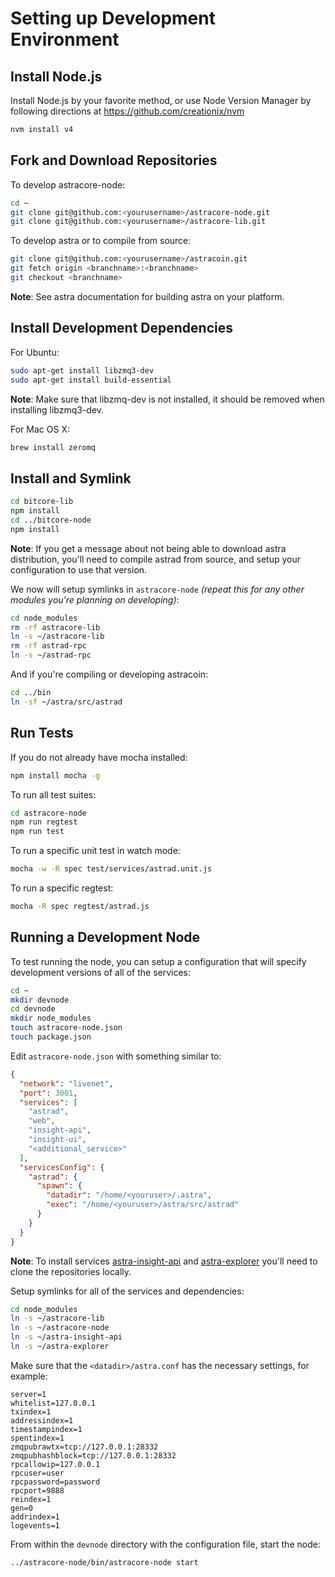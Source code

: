 # Setting up Development Environment

## Install Node.js

Install Node.js by your favorite method, or use Node Version Manager by following directions at https://github.com/creationix/nvm

```bash
nvm install v4
```

## Fork and Download Repositories

To develop astracore-node:

```bash
cd ~
git clone git@github.com:<yourusername>/astracore-node.git
git clone git@github.com:<yourusername>/astracore-lib.git
```

To develop astra or to compile from source:

```bash
git clone git@github.com:<yourusername>/astracoin.git
git fetch origin <branchname>:<branchname>
git checkout <branchname>
```
**Note**: See astra documentation for building astra on your platform.


## Install Development Dependencies

For Ubuntu:
```bash
sudo apt-get install libzmq3-dev
sudo apt-get install build-essential
```
**Note**: Make sure that libzmq-dev is not installed, it should be removed when installing libzmq3-dev.


For Mac OS X:
```bash
brew install zeromq
```

## Install and Symlink

```bash
cd bitcore-lib
npm install
cd ../bitcore-node
npm install
```
**Note**: If you get a message about not being able to download astra distribution, you'll need to compile astrad from source, and setup your configuration to use that version.


We now will setup symlinks in `astracore-node` *(repeat this for any other modules you're planning on developing)*:
```bash
cd node_modules
rm -rf astracore-lib
ln -s ~/astracore-lib
rm -rf astrad-rpc
ln -s ~/astrad-rpc
```

And if you're compiling or developing astracoin:
```bash
cd ../bin
ln -sf ~/astra/src/astrad
```

## Run Tests

If you do not already have mocha installed:
```bash
npm install mocha -g
```

To run all test suites:
```bash
cd astracore-node
npm run regtest
npm run test
```

To run a specific unit test in watch mode:
```bash
mocha -w -R spec test/services/astrad.unit.js
```

To run a specific regtest:
```bash
mocha -R spec regtest/astrad.js
```

## Running a Development Node

To test running the node, you can setup a configuration that will specify development versions of all of the services:

```bash
cd ~
mkdir devnode
cd devnode
mkdir node_modules
touch astracore-node.json
touch package.json
```

Edit `astracore-node.json` with something similar to:
```json
{
  "network": "livenet",
  "port": 3001,
  "services": [
    "astrad",
    "web",
    "insight-api",
    "insight-ui",
    "<additional_service>"
  ],
  "servicesConfig": {
    "astrad": {
      "spawn": {
        "datadir": "/home/<youruser>/.astra",
        "exec": "/home/<youruser>/astra/src/astrad"
      }
    }
  }
}
```

**Note**: To install services [astra-insight-api](https://github.com/AstraCore/insight-api) and [astra-explorer](https://github.com/AstraCore/astra-explorer) you'll need to clone the repositories locally.

Setup symlinks for all of the services and dependencies:

```bash
cd node_modules
ln -s ~/astracore-lib
ln -s ~/astracore-node
ln -s ~/astra-insight-api
ln -s ~/astra-explorer
```

Make sure that the `<datadir>/astra.conf` has the necessary settings, for example:
```
server=1
whitelist=127.0.0.1
txindex=1
addressindex=1
timestampindex=1
spentindex=1
zmqpubrawtx=tcp://127.0.0.1:28332
zmqpubhashblock=tcp://127.0.0.1:28332
rpcallowip=127.0.0.1
rpcuser=user
rpcpassword=password
rpcport=9888
reindex=1
gen=0
addrindex=1
logevents=1
```

From within the `devnode` directory with the configuration file, start the node:
```bash
../astracore-node/bin/astracore-node start
```